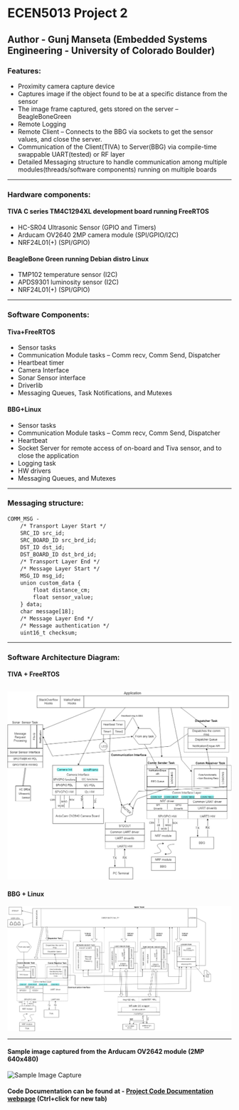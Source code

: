 # ECEN5013 Project 2
## Author - Gunj Manseta (Embedded Systems Engineering - University of Colorado Boulder)
### Features: 
- Proximity camera capture device  
- Captures image if the object found to be at a specific distance from the sensor  
- The image frame captured, gets stored on the server – BeagleBoneGreen  
- Remote Logging  
- Remote Client – Connects to the BBG via sockets to get the sensor values, and close the server.  
- Communication of the Client(TIVA) to Server(BBG) via compile-time swappable UART(tested) or RF layer  
- Detailed Messaging structure to handle communication among multiple modules(threads/software components) running on multiple boards

----------------------------------------------------------

### Hardware components:  
#### TIVA C series TM4C1294XL development board running FreeRTOS  
- HC-SR04 Ultrasonic Sensor (GPIO and Timers)  
- Arducam OV2640 2MP camera module (SPI/GPIO/I2C)  
- NRF24L01(+) (SPI/GPIO)  

#### BeagleBone Green  running Debian distro Linux  
- TMP102 temperature sensor (I2C)  
- APDS9301 luminosity sensor (I2C)  
- NRF24L01(+) (SPI/GPIO)

-------------------------------------------------

### Software Components:
#### Tiva+FreeRTOS
- Sensor tasks  
- Communication Module tasks – Comm recv, Comm Send, Dispatcher  
- Heartbeat timer  
- Camera Interface    
- Sonar Sensor interface  
- Driverlib  
- Messaging Queues, Task Notifications, and Mutexes  

#### BBG+Linux
- Sensor tasks  
- Communication Module tasks – Comm recv, Comm Send, Dispatcher  
- Heartbeat  
- Socket Server for remote access of on-board and Tiva sensor, and to close the application  
- Logging task  
- HW drivers  
- Messaging Queues, and Mutexes  

--------------------------------------------

### Messaging structure:
```
COMM_MSG -  
    /* Transport Layer Start */
    SRC_ID src_id;
    SRC_BOARD_ID src_brd_id;
    DST_ID dst_id;
    DST_BOARD_ID dst_brd_id;
    /* Transport Layer End */
    /* Message Layer Start */  
    MSG_ID msg_id;
    union custom_data {
        float distance_cm;
        float sensor_value; 
    } data;
    char message[18];
    /* Message Layer End */
    /* Message authentication */  
    uint16_t checksum;
```

-----------------------------------------

### Software Architecture Diagram:  
#### TIVA + FreeRTOS
![TIVA_SOFT_ARCH](Project_TIVA_Arch.jpg)
--------------------------
#### BBG + Linux
![BBG_SOFT_ARCH](Project_BBG_Arch.jpg)

-------------------------------------------

#### Sample image captured from the Arducam OV2642 module (2MP 640x480)
![Sample Image Capture](image_15119758.jpg)

#### Code Documentation can be found at - [Project Code Documentation webpage](http://htmlpreview.github.io/?https://github.com/mansetagunj/ECEN-5013/blob/master/Project2/BBG/documentation/doxygenfiles.d/html/index.html "Documentation WebPage") (Ctrl+click for new tab)
